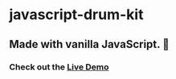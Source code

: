 # javascript-drum-kit
## Made with vanilla JavaScript. 🍦
### Check out the [Live Demo](https://ryellingson.github.io/javascript-drum-kit/)
